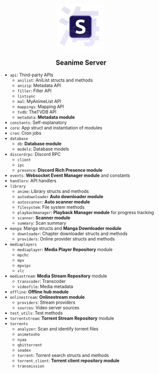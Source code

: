 <p align="center">
<img src="../docs/images/logo_2.png" alt="preview" width="150px"/>
</p>

<h2 align="center"><b>Seanime Server</b></h2>

- `api`: Third-party APIs
  - `anilist`: AniList structs and methods
  - `anizip`: Metadata API
  - `filler`: Filler API
  - `listsync`
  - `mal`: MyAnimeList API
  - `mappings`: Mapping API
  - `tvdb`: TheTVDB API
  - `metadata`: **Metadata module**
- `constants`: Self-explanatory
- `core`: App struct and instantiation of modules
- `cron`: Cron jobs
- `database`
  - `db`: **Database module**
  - `models`: Database models
- `discordrpc`: Discord RPC
  - `client`
  - `ipc`
  - `presence`: **Discord Rich Presence module**
- `events`: **Websocket Event Manager module** and constants
- `handlers`: API handlers
- `library`
  - `anime`: Library structs and methods
  - `autodownloader` **Auto downloader module**
  - `autoscanner`: **Auto scanner module**
  - `filesystem`: File system methods
  - `playbackmanager`: **Playback Manager module** for progress tracking
  - `scanner`: **Scanner module**
  - `summary`: Scan summary
- `manga`: Manga structs and **Manga Downloader module**
  - `downloader`: Chapter downloader structs and methods
  - `providers`: Online provider structs and methods
- `mediaplayers`
  - `mediaplayer`: **Media Player Repository** module
  - `mpchc`
  - `mpv`
  - `mpvipc`
  - `vlc` 
- `mediastream`: **Media Stream Repository** module
  - `transcoder`: Transcoder
  - `videofile`: Media metadata
- `offline`: **Offline hub module**
- `onlinestream`: **Onlinestream module**
  - `providers`: Stream providers
  - `sources`: Video server sources
- `test_utils`: Test methods
- `torrentstream`: **Torrent Stream Repository** module
- `torrents`
  - `analyzer`: Scan and identify torrent files
  - `animetosho`
  - `nyaa`
  - `qbittorrent`
  - `seadex`
  - `torrent`: Torrent search structs and methods
  - `torrent_client`: **Torrent client repository module**
  - `transmission`
